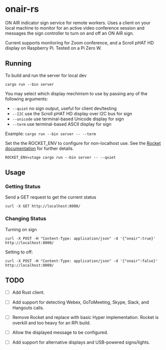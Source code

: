 # onair-rs
ON AIR indicator sign service for remote workers. Uses a client on your local machine to monitor for an active video conference session and messages the sign controller to turn on and off an ON AIR sign.

Current supports monitoring for Zoom conference, and a Scroll pHAT HD display on Raspberry Pi. Tested on a Pi Zero W.

## Running
To build and run the server for local dev

```cargo run --bin server```

You may select which display mechinism to use by passing any of the following arguments:
- `--quiet` no sign output, useful for client dev/testing
- `--I2C` use the Scroll pHAT HD display over I2C bus for sign
- `--unicode` use terminal-based Unicode display for sign
- `--term` use terminal-based ASCII display for sign

Example:
```cargo run --bin server -- --term```

Set the the ROCKET_ENV to configure for non-localhost use. See the [Rocket documentation](https://rocket.rs/v0.4/guide/configuration/) for further details.

```ROCKET_ENV=stage cargo run --bin server -- --quiet```

## Usage

### Getting Status

Send a GET request to get the current status

```curl -X GET http://localhost:8000/```

### Changing Status

Turning on sign

```curl -X POST -H "Content-Type: application/json" -d '{"onair":true}' http://localhost:8000/```

Setting to off:

```curl -X POST -H "Content-Type: application/json" -d '{"onair":false}' http://localhost:8000/```

## TODO
- [ ] Add Rust client.
- [ ] Add support for detecting Webex, GoToMeeting, Skype, Slack, and Hangouts calls.
- [ ] Remove Rocket and replace with basic Hyper implementation. Rocket is overkill and too heavy for an RPi build.
- [ ] Allow the displayed message to be configured.
- [ ] Add support for alternative displays and USB-powered signs/lights.




